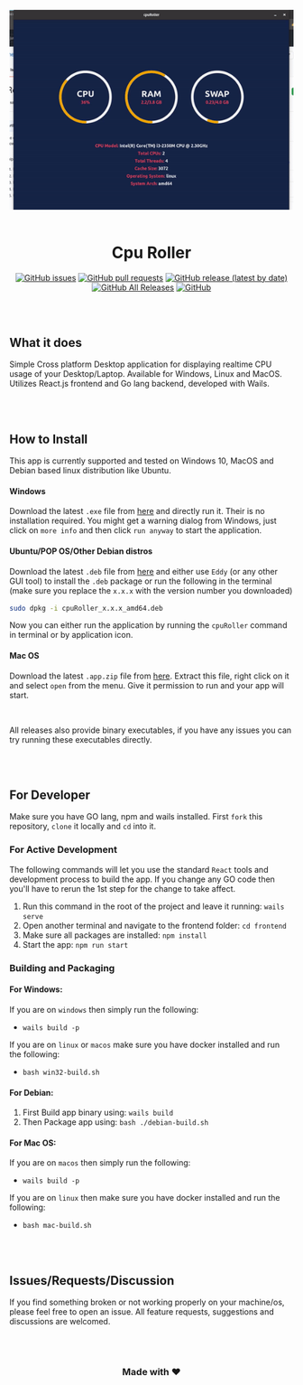 <div align="center">

<br />

<img src="./sample.gif" />

<br />
<br />

# Cpu Roller

[![GitHub issues](https://img.shields.io/github/issues/sarthakpranesh/CpuRoller)](https://github.com/sarthakpranesh/CpuRoller/issues)
[![GitHub pull requests](https://img.shields.io/github/issues-pr/sarthakpranesh/CpuRoller)](https://github.com/sarthakpranesh/CpuRoller/pulls)
[![GitHub release (latest by date)](https://img.shields.io/github/v/release/sarthakpranesh/CpuRoller)]()
[![GitHub All Releases](https://img.shields.io/github/downloads/sarthakpranesh/CpuRoller/total)](https://github.com/sarthakpranesh/CpuRoller/releases)
[![GitHub](https://img.shields.io/github/license/sarthakpranesh/CpuRoller)](https://github.com/sarthakpranesh/CpuRoller/blob/master/LICENSE)

<br />
<br />

</div>

## What it does

Simple Cross platform Desktop application for displaying realtime CPU usage of your Desktop/Laptop. Available for Windows, Linux and MacOS. Utilizes React.js frontend and Go lang backend, developed with Wails.

<br />
<br />

## How to Install
This app is currently supported and tested on Windows 10, MacOS and Debian based linux distribution like Ubuntu.

#### Windows
Download the latest `.exe` file from [here](https://github.com/sarthakpranesh/CpuRoller/releases) and directly run it. Their is no installation required. You might get a warning dialog from Windows, just click on `more info` and then click `run anyway` to start the application.

#### Ubuntu/POP OS/Other Debian distros
Download the latest `.deb` file from [here](https://github.com/sarthakpranesh/CpuRoller/releases) and either use `Eddy` (or any other GUI tool) to install the `.deb` package or run the following in the terminal (make sure you replace the `x.x.x` with the version number you downloaded)
```bash
sudo dpkg -i cpuRoller_x.x.x_amd64.deb
```
Now you can either run the application by running the `cpuRoller` command in terminal or by application icon.

#### Mac OS
Download the latest `.app.zip` file from [here](https://github.com/sarthakpranesh/CpuRoller/releases). Extract this file, right click on it and select `open` from the menu. Give it permission to run and your app will start.

<br />

All releases also provide binary executables, if you have any issues you can try running these executables directly.

<br />
<br />

## For Developer
Make sure you have GO lang, npm and wails installed. First `fork` this repository, `clone` it locally and `cd` into it.

### For Active Development
The following commands will let you use the standard `React` tools and development process to build the app. If you change any GO code then you'll have to rerun the 1st step for the change to take affect.
1. Run this command in the root of the project and leave it running: `wails serve`
2. Open another terminal and navigate to the frontend folder: `cd frontend`
3. Make sure all packages are installed: `npm install`
4. Start the app: `npm run start`

### Building and Packaging
#### For Windows:
If you are on `windows` then simply run the following:
* `wails build -p`

If you are on `linux` or `macos` make sure you have docker installed and run the following:
* `bash win32-build.sh`

#### For Debian:
1. First Build app binary using: `wails build`
2. Then Package app using: `bash ./debian-build.sh`

#### For Mac OS:
If you are on `macos` then simply run the following:
* `wails build -p`

If you are on `linux` then make sure you have docker installed and run the following:
* `bash mac-build.sh`

<br />
<br />

## Issues/Requests/Discussion

If you find something broken or not working properly on your machine/os, please feel free to open an issue. All feature requests, suggestions and discussions are welcomed.

<br />
<br />

<div align="center">

### Made with ❤️

</div>
